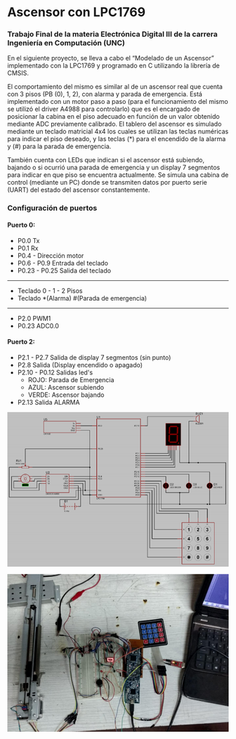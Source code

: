 # Ascensor con LPC1769 

### Trabajo Final de la materia Electrónica Digital III de la carrera Ingeniería en Computación (UNC)

En el siguiente proyecto, se lleva a cabo el “Modelado de un Ascensor” implementado con la LPC1769 y programado en C utilizando la librería de CMSIS.

El comportamiento del mismo es similar al de un ascensor real que cuenta con 3 pisos (PB (0), 1, 2), con alarma y parada de emergencia. Está implementado con un motor paso a paso (para el funcionamiento del mismo se utilizó el driver A4988 para controlarlo) que es el encargado de posicionar la cabina en el piso adecuado en función de un valor obtenido mediante ADC previamente calibrado. El tablero del ascensor es simulado mediante un teclado matricial 4x4 los cuales se utilizan las teclas numéricas para indicar el piso deseado, y las teclas (*) para el encendido de la alarma y (#) para la parada de emergencia. 

También cuenta con LEDs que indican si el ascensor está subiendo, bajando o si ocurrió una parada de emergencia y un display 7 segmentos para indicar en que piso se encuentra actualmente. Se simula una cabina de control (mediante un PC) donde se transmiten datos por puerto serie (UART) del estado del ascensor constantemente.

### Configuración de puertos
#### Puerto 0:
 * P0.0 Tx
 * P0.1 Rx	
 * P0.4 - Dirección motor
 * P0.6 - P0.9 Entrada del teclado
 * P0.23 - P0.25 Salida del teclado
 -------------------------------------------
 * Teclado 0 - 1 - 2 Pisos
 * Teclado *(Alarma) #(Parada de emergencia)
 -------------------------------------------
 * P2.0 PWM1
 * P0.23 ADC0.0
 
#### Puerto 2:
 * P2.1 - P2.7 Salida de display 7 segmentos (sin punto)
 * P2.8 Salida (Display encendido o apagado)
 * P2.10 - P0.12 Salidas led's
  	- ROJO: Parada de Emergencia
  	- AZUL: Ascensor subiendo
  	- VERDE: Ascensor bajando
 * P2.13 Salida ALARMA
 
![Conexiones](/img/Ascensor.PNG)

![Topologico](/img/Ascensor-Topologico.PNG)
